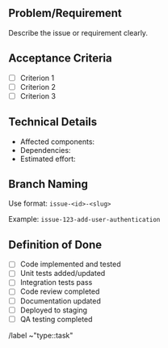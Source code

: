 ## Problem/Requirement

Describe the issue or requirement clearly.

## Acceptance Criteria

- [ ] Criterion 1
- [ ] Criterion 2
- [ ] Criterion 3

## Technical Details

- Affected components:
- Dependencies:
- Estimated effort:

## Branch Naming

Use format: `issue-<id>-<slug>`

Example: `issue-123-add-user-authentication`

## Definition of Done

- [ ] Code implemented and tested
- [ ] Unit tests added/updated
- [ ] Integration tests pass
- [ ] Code review completed
- [ ] Documentation updated
- [ ] Deployed to staging
- [ ] QA testing completed

/label ~"type::task"